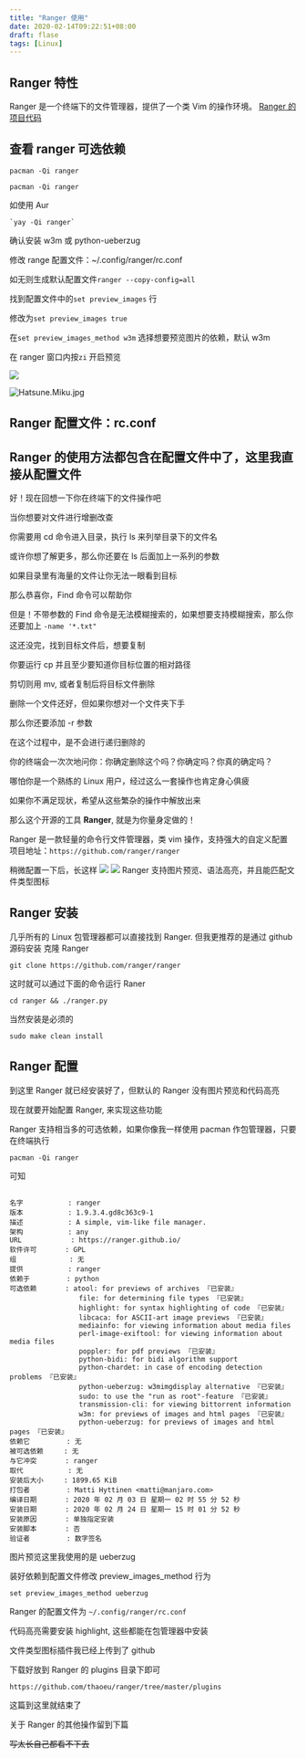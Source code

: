 ```yaml
---
title: "Ranger 使用"
date: 2020-02-14T09:22:51+08:00
draft: flase
tags: [Linux]
---
```

## Ranger 特性

Ranger 是一个终端下的文件管理器，提供了一个类 Vim 的操作环境。
[Ranger 的项目代码](https://github.com/ranger/ranger)


## 查看 ranger 可选依赖
`pacman -Qi ranger`

	pacman -Qi ranger

如使用 Aur

	`yay -Qi ranger`

确认安装 w3m 或 python-ueberzug

修改 range 配置文件：~/.config/ranger/rc.conf

如无则生成默认配置文件`ranger --copy-config=all`

找到配置文件中的`set preview_images` 行

修改为`set preview_images true`

在`set preview_images_method w3m` 选择想要预览图片的依赖，默认 w3m

在 ranger 窗口内按`zi` 开启预览

![](https://raw.githubusercontent.com/thaoeu/Mypic/master/title.png?token=AIDRQMWW4DFW7G5FCYGVOZC6IYXKE)




![Hatsune.Miku.jpg](https://i.loli.net/2020/02/25/yYglxvULAOrWJSb.jpg)


## Ranger 配置文件：rc.conf

Ranger 的使用方法都包含在配置文件中了，这里我直接从配置文件
--------

好！现在回想一下你在终端下的文件操作吧

当你想要对文件进行增删改查

你需要用 cd 命令进入目录，执行 ls 来列举目录下的文件名

或许你想了解更多，那么你还要在 ls 后面加上一系列的参数

如果目录里有海量的文件让你无法一眼看到目标

那么恭喜你，Find 命令可以帮助你

但是！不带参数的 Find 命令是无法模糊搜索的，如果想要支持模糊搜索，那么你还要加上 `-name '*.txt"`

这还没完，找到目标文件后，想要复制

你要运行 cp 并且至少要知道你目标位置的相对路径

剪切则用 mv, 或者复制后将目标文件删除

删除一个文件还好，但如果你想对一个文件夹下手

那么你还要添加 -r 参数

在这个过程中，是不会进行递归删除的

你的终端会一次次地问你：你确定删除这个吗？你确定吗？你真的确定吗？

哪怕你是一个熟练的 Linux 用户，经过这么一套操作也肯定身心俱疲

如果你不满足现状，希望从这些繁杂的操作中解放出来

那么这个开源的工具 **Ranger**, 就是为你量身定做的！

Ranger 是一款轻量的命令行文件管理器，类 vim 操作，支持强大的自定义配置
项目地址：`https://github.com/ranger/ranger`

稍微配置一下后，长这样
![](~/Pictures/CL/ranger/code.png)
![](~/Pictures/CL/ranger/picture.png)
Ranger 支持图片预览、语法高亮，并且能匹配文件类型图标

## Ranger 安装
几乎所有的 Linux 包管理器都可以直接找到 Ranger.
但我更推荐的是通过 github 源码安装
克隆 Ranger
```shell
git clone https://github.com/ranger/ranger
```
这时就可以通过下面的命令运行 Raner
```shell
cd ranger && ./ranger.py
```
当然安装是必须的
```shell
sudo make clean install
```


## Ranger 配置

到这里 Ranger 就已经安装好了，但默认的 Ranger 没有图片预览和代码高亮

现在就要开始配置 Ranger, 来实现这些功能


Ranger 支持相当多的可选依赖，如果你像我一样使用 pacman 作包管理器，只要在终端执行
``` shell
pacman -Qi ranger
```

可知
```

名字           : ranger
版本           : 1.9.3.4.gd8c363c9-1
描述           : A simple, vim-like file manager.
架构           : any
URL            : https://ranger.github.io/
软件许可       : GPL
组             : 无
提供           : ranger
依赖于         : python
可选依赖       : atool: for previews of archives 『已安装』
                 file: for determining file types 『已安装』
                 highlight: for syntax highlighting of code 『已安装』
                 libcaca: for ASCII-art image previews 『已安装』
                 mediainfo: for viewing information about media files
                 perl-image-exiftool: for viewing information about media files
                 poppler: for pdf previews 『已安装』
                 python-bidi: for bidi algorithm support
                 python-chardet: in case of encoding detection problems 『已安装』
                 python-ueberzug: w3mimgdisplay alternative 『已安装』
                 sudo: to use the "run as root"-feature 『已安装』
                 transmission-cli: for viewing bittorrent information
                 w3m: for previews of images and html pages 『已安装』
                 python-ueberzug: for previews of images and html pages 『已安装』
依赖它         : 无
被可选依赖     : 无
与它冲突       : ranger
取代           : 无
安装后大小     : 1899.65 KiB
打包者         : Matti Hyttinen <matti@manjaro.com>
编译日期       : 2020 年 02 月 03 日 星期一 02 时 55 分 52 秒
安装日期       : 2020 年 02 月 24 日 星期一 15 时 01 分 52 秒
安装原因       : 单独指定安装
安装脚本       : 否
验证者         : 数字签名

```
图片预览这里我使用的是 ueberzug

装好依赖到配置文件修改 preview_images_method 行为
```
set preview_images_method ueberzug
```

Ranger 的配置文件为 `~/.config/ranger/rc.conf`

代码高亮需要安装 highlight, 这些都能在包管理器中安装

文件类型图标插件我已经上传到了 github

下载好放到 Ranger 的 plugins 目录下即可

```
https://github.com/thaoeu/ranger/tree/master/plugins
```

这篇到这里就结束了

关于 Ranger 的其他操作留到下篇

~~写太长自己都看不下去~~
